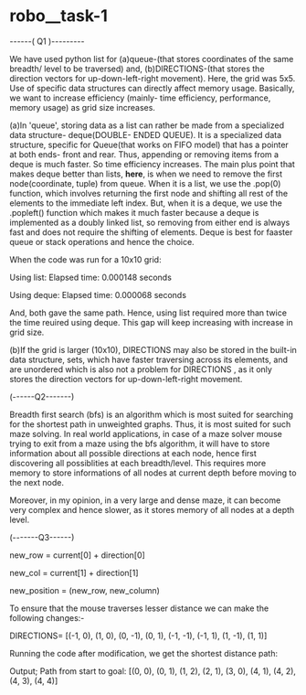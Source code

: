 # robo__task-1
------(  Q1  )---------

We have used python list for (a)queue-(that stores coordinates of the same breadth/ level to be traversed) and, (b)DIRECTIONS-(that stores the direction vectors for up-down-left-right movement). Here, the grid was 5x5. 
Use of specific data structures can directly affect memory usage.
Basically, we want to increase efficiency (mainly- time efficiency, performance, memory usage) as grid size increases.

(a)In 'queue', storing data as a list can rather be made from a specialized data structure- deque(DOUBLE- ENDED QUEUE). It is a specialized data structure, specific for Queue(that works on FIFO model) that has a pointer at both ends- front and rear. Thus, appending or removing items from a deque is much faster. So time efficiency increases. 
The main plus point that makes deque better than lists, **here**, is when we need to remove the first node(coordinate, tuple) from queue. When it is a list, we use the .pop(0) function, which involves returning the first node and shifting all rest of the elements to the immediate left index. But, when it is a deque, we use the .popleft() function which makes it much faster because a deque is implemented as a doubly linked list, so removing from either end is always fast and does not require the shifting of elements. Deque is best for faaster queue or stack operations and hence the choice. 

When the code was run for a 10x10 grid:

Using list:
  Elapsed time: 0.000148 seconds

Using deque:
  Elapsed time: 0.000068 seconds

And, both gave the same path. Hence, using list required more than twice the time reuired using deque.
This gap will keep increasing with increase in grid size.

(b)If the grid is larger (10x10), DIRECTIONS may also be stored in the built-in data structure, sets, which have faster traversing across its elements, and are unordered which is also not a problem for DIRECTIONS , as it only stores the direction vectors for up-down-left-right movement.



(------Q2-------)

Breadth first search (bfs) is an algorithm which is most suited for searching for the shortest path in unweighted graphs. Thus, it is most suited for such maze solving. In real world applications, in case of a maze solver mouse trying to exit from a maze using the bfs algorithm, it will have to store information about all possible directions at each node, hence first discovering all possiblities at each breadth/level. This requires more memory to store informations of all nodes at current depth before moving to the next node.

Moreover, in my opinion, in a very large and dense maze, it can become very complex and hence slower, as it stores memory of all nodes at a depth level.




(-------Q3------)

new_row = current[0] + direction[0]

new_col = current[1] + direction[1]

new_position = (new_row, new_column)

To ensure that the mouse traverses lesser distance we can make the following changes:-

DIRECTIONS= [(-1, 0), (1, 0), (0, -1), (0, 1), (-1, -1), (-1, 1), (1, -1), (1, 1)]

Running the code after modification, we get the shortest distance path:

Output;
Path from start to goal:  [(0, 0), (0, 1), (1, 2), (2, 1), (3, 0), (4, 1), (4, 2), (4, 3), (4, 4)]




























